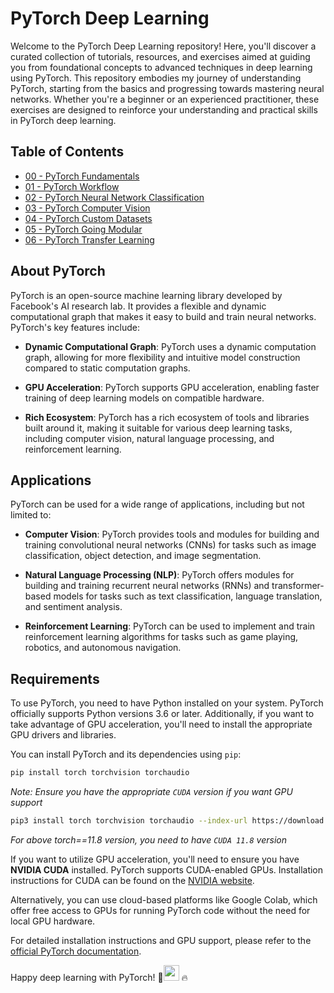 # PyTorch Deep Learning 

Welcome to the PyTorch Deep Learning repository! Here, you'll discover a curated collection of tutorials, resources, and exercises aimed at guiding you from foundational concepts to advanced techniques in deep learning using PyTorch. This repository embodies my journey of understanding PyTorch, starting from the basics and progressing towards mastering neural networks. Whether you're a beginner or an experienced practitioner, these exercises are designed to reinforce your understanding and practical skills in PyTorch deep learning.

## Table of Contents

- [00 - PyTorch Fundamentals](https://github.com/LuluW8071/Data-Science/tree/main/Pytorch/00_Pytorch_Fundamentals)
- [01 - PyTorch Workflow](https://github.com/LuluW8071/Data-Science/tree/main/Pytorch/01_Pytorch_Workflow)
- [02 - PyTorch Neural Network Classification](https://github.com/LuluW8071/Data-Science/tree/main/Pytorch/02_PyTorch_Neural_Network_Classification)
- [03 - PyTorch Computer Vision](https://github.com/LuluW8071/Data-Science/tree/main/Pytorch/03_PyTorch_Computer_Vision)
- [04 - PyTorch Custom Datasets](https://github.com/LuluW8071/Data-Science/tree/main/Pytorch/04_PyTorch_Custom_Datasets)
- [05 - PyTorch Going Modular](https://github.com/LuluW8071/Data-Science/tree/main/Pytorch/05_PyTorch_Going_Modular/going_modular)
- [06 - PyTorch Transfer Learning](https://github.com/LuluW8071/Data-Science/tree/main/Pytorch/06_PyTorch_Transfer_Learning)
 
## About PyTorch

PyTorch is an open-source machine learning library developed by Facebook's AI research lab. It provides a flexible and dynamic computational graph that makes it easy to build and train neural networks. PyTorch's key features include:

- **Dynamic Computational Graph**: PyTorch uses a dynamic computation graph, allowing for more flexibility and intuitive model construction compared to static computation graphs.
  
- **GPU Acceleration**: PyTorch supports GPU acceleration, enabling faster training of deep learning models on compatible hardware.
  
- **Rich Ecosystem**: PyTorch has a rich ecosystem of tools and libraries built around it, making it suitable for various deep learning tasks, including computer vision, natural language processing, and reinforcement learning.

## Applications

PyTorch can be used for a wide range of applications, including but not limited to:

- **Computer Vision**: PyTorch provides tools and modules for building and training convolutional neural networks (CNNs) for tasks such as image classification, object detection, and image segmentation.

- **Natural Language Processing (NLP)**: PyTorch offers modules for building and training recurrent neural networks (RNNs) and transformer-based models for tasks such as text classification, language translation, and sentiment analysis.

- **Reinforcement Learning**: PyTorch can be used to implement and train reinforcement learning algorithms for tasks such as game playing, robotics, and autonomous navigation.

## Requirements

To use PyTorch, you need to have Python installed on your system. PyTorch officially supports Python versions 3.6 or later. Additionally, if you want to take advantage of GPU acceleration, you'll need to install the appropriate GPU drivers and libraries.

You can install PyTorch and its dependencies using `pip`:

```bash
pip install torch torchvision torchaudio
```

*Note: Ensure you have the appropriate `CUDA` version if you want GPU support*</br>
```bash
pip3 install torch torchvision torchaudio --index-url https://download.pytorch.org/whl/cu118
```
*For above torch==11.8 version, you need to have `CUDA 11.8` version*

If you want to utilize GPU acceleration, you'll need to ensure you have **NVIDIA CUDA** installed. PyTorch supports CUDA-enabled GPUs. Installation instructions for CUDA can be found on the [NVIDIA website](https://developer.nvidia.com/cuda-toolkit).

Alternatively, you can use cloud-based platforms like Google Colab, which offer free access to GPUs for running PyTorch code without the need for local GPU hardware.

For detailed installation instructions and GPU support, please refer to the [official PyTorch documentation](https://pytorch.org/get-started/locally/).

Happy deep learning with PyTorch! 🚀<img src="https://user-images.githubusercontent.com/74038190/213844263-a8897a51-32f4-4b3b-b5c2-e1528b89f6f3.png" width="25px" /> 🔥
